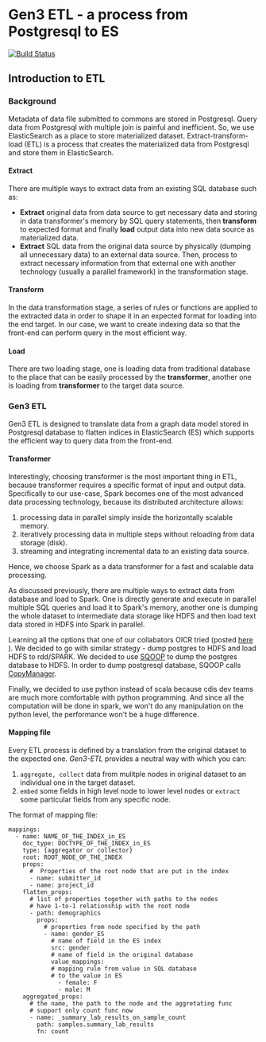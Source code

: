 # Gen3 ETL - a process from Postgresql to ES

[![Build Status](https://travis-ci.com/uc-cdis/tube.svg?branch=feat/test-travis)](https://travis-ci.com/uc-cdis/tube)
## Introduction to ETL
### Background
Metadata of data file submitted to commons are stored in Postgresql. Query data from Postgresql with multiple join is painful and inefficient. So, we use ElasticSearch as a place to store materialized dataset. Extract-transform-load (ETL) is a process that creates the materialized data from Postgresql and store them in ElasticSearch.

#### Extract
There are multiple ways to extract data from an existing SQL database such as:
- **Extract** original data from data source to get necessary data and storing in data transformer's memory by SQL query statements, then **transform** to expected format and finally **load** output data into new data source as materialized data.
- **Extract** SQL data from the original data source by physically (dumping all unnecessary data) to an external data source. Then, process to extract necessary information from that external one with another technology (usually a parallel framework) in the transformation stage.

#### Transform
In the data transformation stage, a series of rules or functions are applied to the extracted data in order to shape it in an expected format for loading into the end target. In our case, we want to create indexing data so that the front-end can perform query in the most efficient way.

#### Load
There are two loading stage, one is loading data from traditional database to the place that can be easily processed by the **transformer**, another one is loading from **transformer** to the target data source.

### Gen3 ETL
Gen3 ETL is designed to translate data from a graph data model stored in Postgresql database to flatten indices in ElasticSearch (ES) which supports the efficient way to query data from the front-end.
#### Transformer
Interestingly, choosing transformer is the most important thing in ETL, because transformer requires a specific format of input and output data.
Specifically to our use-case, Spark becomes one of the most advanced data processing technology, because its distributed architecture allows:
 1. processing data in parallel simply inside the horizontally scalable memory.
 2. iteratively processing data in multiple steps without reloading from data storage (disk).
 3. streaming and integrating incremental data to an existing data source.

Hence, we choose Spark as a data transformer for a fast and scalable data processing.

As discussed previously, there are multiple ways to extract data from database and load to Spark. One is directly generate and execute in parallel multiple SQL queries and load it to Spark's memory, another one is dumping the whole dataset to intermediate data storage like HDFS and then load text data stored in HDFS into Spark in parallel.

Learning all the options that one of our collabators OICR tried (posted [here](https://softeng.oicr.on.ca/grant_guo/2017/08/14/spark/) ). We decided to go with similar strategy - dump postgres to HDFS and load HDFS to rdd/SPARK.
We decided to use [SQOOP](https://github.com/apache/sqoop) to dump the postgres database to HDFS. In order to dump postgresql database, SQOOP calls [CopyManager](https://jdbc.postgresql.org/documentation/publicapi/org/postgresql/copy/CopyManager.html).

<!-- We decided to use spark for running the ETL process, because:
1. It was used in our previous projects so we have familiarity with the framework and a certain level of confidence that it will work.
2. It scales very well with the data. We don't need to change any code when the data scale changes.
3. Good python API that's low learning curve for cdis dev teams. -->

Finally, we decided to use python instead of scala because cdis dev teams are much more comfortable with python programming. And since all the computation will be done in spark, we won't do any manipulation on the python level, the performance won't be a huge difference.

#### Mapping file
Every ETL process is defined by a translation from the original dataset to the expected one. *Gen3-ETL* provides a neutral way with which you can:
 1. `aggregate, collect` data from mulitple nodes in original dataset to an individual one in the target dataset.
 2. `embed` some fields in high level node to lower level nodes or `extract` some particular fields from any specific node.

The format of mapping file:
```
mappings:
  - name: NAME_OF_THE_INDEX_in_ES
    doc_type: DOCTYPE_OF_THE_INDEX_in_ES
    type: {aggregator or collector}
    root: ROOT_NODE_OF_THE_INDEX
    props:
      #  Properties of the root node that are put in the index
      - name: submitter_id
      - name: project_id
    flatten_props:
      # list of properties together with paths to the nodes
      # have 1-to-1 relationship with the root node
      - path: demographics
        props:
          # properties from node specified by the path
          - name: gender_ES
            # name of field in the ES index
            src: gender
            # name of field in the original database
            value_mappings:
            # mapping rule from value in SQL database
            # to the value in ES
              - female: F
              - male: M
    aggregated_props:
      # the name, the path to the node and the aggretating func
      # support only count func now
      - name: _summary_lab_results_on_sample_count
        path: samples.summary_lab_results
        fn: count

```